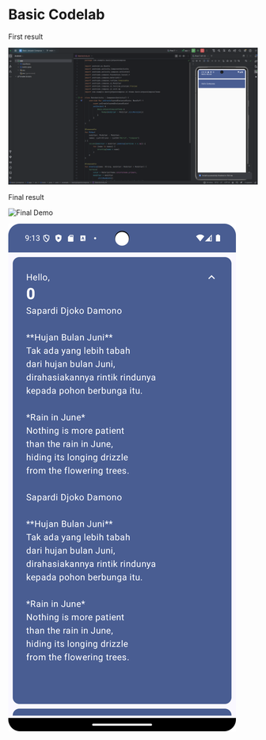 # Basic Codelab

First result

![First](./assets/first-result.png)

Final result

![Final Demo](https://github.com/user-attachments/assets/d2e26529-4a80-42a5-ad0a-c8426e918705)

![Final](./assets/final-result.png)
